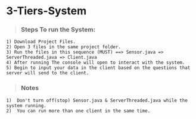 # 3-Tiers-System

>### Steps To run the System:
    1) Download Project Files.
    2) Open 3 files in the same project folder.
    3) Run the files in this sequence (MUST) ==> Sensor.java => ServerThreaded.java => Client.java
    4) After running The console will open to interact with the system.
    5) Begin to input your data in the client based on the questions that server will send to the client. 

>### Notes   
    1)  Don't turn off(stop) Sensor.java & ServerThreaded.java while the system running.
    2)  You can run more than one client in the same time.
